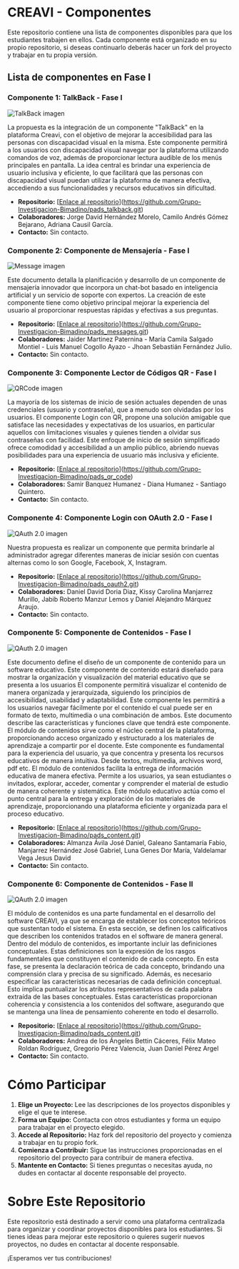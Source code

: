 # CREAVI - Componentes

Este repositorio contiene una lista de componentes disponibles para que los estudiantes trabajen en ellos. Cada componente está organizado en su propio repositorio, si deseas continuarlo deberás hacer un fork del proyecto y trabajar en tu propia versión.

## Lista de componentes en Fase I

### Componente 1: TalkBack - Fase I
![TalkBack imagen](https://github.com/area-de-informatica/.github/blob/main/creavi-components/assets/312659208-a4640488-ab48-4431-830c-0f362e2a891e.png)

La propuesta es la integración de un componente "TalkBack" en la plataforma Creavi, con el objetivo de mejorar la accesibilidad para las personas con discapacidad visual en la misma. Este componente permitirá a los usuarios con discapacidad visual navegar por la plataforma utilizando comandos de voz, además de proporcionar lectura audible de los menús principales en pantalla. La idea central es brindar una experiencia de usuario inclusiva y eficiente, lo que facilitará que las personas con discapacidad visual puedan utilizar la plataforma de manera efectiva, accediendo a sus funcionalidades y recursos educativos sin dificultad. 

- **Repositorio:** [[Enlace al repositorio](enlace)](https://github.com/Grupo-Investigacion-Bimadino/pads_talkback.git)
- **Colaboradores:** Jorge David Hernández Morelo, Camilo Andrés Gómez Bejarano, Adriana Causil García.
- **Contacto:** Sin contacto.

### Componente 2: Componente de Mensajería - Fase I
![Message imagen](https://raw.githubusercontent.com/Grupo-Investigacion-Bimadino/pads_messages/main/documents/assets/2024031380700.png)

Este documento detalla la planificación y desarrollo de un componente de mensajería innovador que incorpora un chat-bot basado en inteligencia artificial y un servicio de soporte con expertos. La creación de este componente tiene como objetivo principal mejorar la experiencia del usuario al proporcionar respuestas rápidas y efectivas a sus preguntas. 

- **Repositorio:** [[Enlace al repositorio](enlace)](https://github.com/Grupo-Investigacion-Bimadino/pads_messages.git)
- **Colaboradores:** Jaider Martinez Paternina - María Camila Salgado Montiel - Luis Manuel Cogollo Ayazo - Jhoan Sebastián Fernández Julio.
- **Contacto:** Sin contacto.


### Componente 3: Componente Lector de Códigos QR - Fase I
![QRCode imagen](https://raw.githubusercontent.com/Grupo-Investigacion-Bimadino/pads_qr_code/main/assets/2024031381705.png)

La mayoría de los sistemas de inicio de sesión actuales dependen de unas credenciales (usuario y contraseña), que a menudo son olvidadas por los usuarios. El componente Login con QR, propone una solución amigable que satisface las necesidades y expectativas de los usuarios, en particular aquellos con limitaciones visuales y quienes tienden a olvidar sus contraseñas con facilidad. Este enfoque de inicio de sesión simplificado ofrece comodidad y accesibilidad a un amplio público, abriendo nuevas posibilidades para una experiencia de usuario más inclusiva y eficiente. 

- **Repositorio:** [[Enlace al repositorio](enlace)](https://github.com/Grupo-Investigacion-Bimadino/pads_qr_code)
- **Colaboradores:** Samir Banquez Humanez - Diana Humanez - Santiago Quintero.
- **Contacto:** Sin contacto.


### Componente 4: Componente Login con OAuth 2.0 - Fase I
![QAuth 2.0 imagen](https://raw.githubusercontent.com/Grupo-Investigacion-Bimadino/pads_oauth2/main/documents/assets/2024031383740.png)

Nuestra propuesta es realizar un componente que permita brindarle al administrador agregar diferentes maneras de iniciar sesión con cuentas alternas como lo son Google, Facebook, X, Instagram. 


- **Repositorio:** [[Enlace al repositorio](enlace)](https://github.com/Grupo-Investigacion-Bimadino/pads_oauth2.git)
- **Colaboradores:** Daniel David Doria Diaz, Kissy Carolina Manjarrez Murillo, Jabib Roberto Manzur Lemos y Daniel Alejandro Márquez Araujo.
- **Contacto:** Sin contacto.

### Componente 5: Componente de Contenidos - Fase I
![QAuth 2.0 imagen](https://raw.githubusercontent.com/Grupo-Investigacion-Bimadino/pads_content/main/documents/assets/2024031385643.png)

Este documento define el diseño de un componente de contenido para un software educativo.
Este componente de contenido estará diseñado para mostrar la organización y visualización del material educativo que se presenta a los usuarios El componente permitirá visualizar el contenido de manera organizada y jerarquizada, siguiendo los principios de accesibilidad, usabilidad y adaptabilidad. Este componente les permitirá a los usuarios navegar fácilmente por el contenido el cual puede ser en formato de texto, multimedia o una combinación de ambos. Este documento describe las características y funciones clave que tendrá este componente.
El módulo de contenidos sirve como el núcleo central de la plataforma, proporcionando acceso organizado y estructurado a los materiales de aprendizaje a compartir por el docente. Este componente es fundamental para la experiencia del usuario, ya que concentra y presenta los recursos educativos de manera intuitiva. Desde textos, multimedia, archivos word, pdf etc. El módulo de contenidos facilita la entrega de información educativa de manera efectiva. Permite a los usuarios, ya sean estudiantes o invitados, explorar, acceder, comentar y comprender el material de estudio de manera coherente y sistemática.
Este módulo educativo actúa como el punto central para la entrega y exploración de los materiales de aprendizaje, proporcionando una plataforma eficiente y organizada para el proceso educativo.

- **Repositorio:** [[Enlace al repositorio](enlace)](https://github.com/Grupo-Investigacion-Bimadino/pads_content.git)
- **Colaboradores:** Almanza Ávila José Daniel, Galeano Santamaría Fabio, Manjarrez Hernández José Gabriel, Luna Genes Dor María, Valdelamar Vega Jesus David
- **Contacto:** Sin contacto.

### Componente 6: Componente de Contenidos - Fase II
![QAuth 2.0 imagen](https://raw.githubusercontent.com/Grupo-Investigacion-Bimadino/paul_content_module/main/assets/20240315103932.png)

El módulo de contenidos es una parte fundamental en el desarrollo del software CREAVI, ya que se encarga de establecer los conceptos teóricos que sustentan todo el sistema. En esta sección, se definen los calificativos que describen los contenidos tratados en el software de manera general.
Dentro del módulo de contenidos, es importante incluir las definiciones conceptuales. Estas definiciones son la expresión de los rasgos fundamentales que constituyen el contenido de cada concepto. En esta fase, se presenta la declaración teórica de cada concepto, brindando una comprensión clara y precisa de su significado.
Además, es necesario especificar las características necesarias de cada definición conceptual. Esto implica puntualizar los atributos representativos de cada palabra extraída de las bases conceptuales. Estas características proporcionan coherencia y consistencia a los contenidos del software, asegurando que se mantenga una línea de pensamiento coherente en todo el desarrollo.

- **Repositorio:** [[Enlace al repositorio](enlace)](https://github.com/Grupo-Investigacion-Bimadino/pads_content.git)
- **Colaboradores:** Andrea de los Ángeles Bettin Cáceres, Félix Mateo Roldan Rodríguez, Gregorio Pérez Valencia, Juan Daniel Pérez Argel
- **Contacto:** Sin contacto.

  
# Cómo Participar

1. **Elige un Proyecto:** Lee las descripciones de los proyectos disponibles y elige el que te interese.
2. **Forma un Equipo:** Contacta con otros estudiantes y forma un equipo para trabajar en el proyecto elegido.
3. **Accede al Repositorio:** Haz fork del repositorio del proyecto y comienza a trabajar en tu propio fork.
4. **Comienza a Contribuir:** Sigue las instrucciones proporcionadas en el repositorio del proyecto para contribuir de manera efectiva.
5. **Mantente en Contacto:** Si tienes preguntas o necesitas ayuda, no dudes en contactar al docente responsable del proyecto.

# Sobre Este Repositorio

Este repositorio está destinado a servir como una plataforma centralizada para organizar y coordinar proyectos disponibles para los estudiantes. Si tienes ideas para mejorar este repositorio o quieres sugerir nuevos proyectos, no dudes en contactar al docente responsable.

¡Esperamos ver tus contribuciones!
